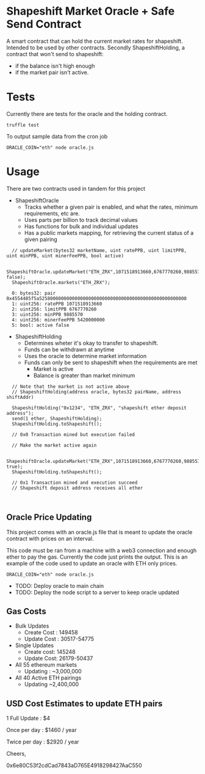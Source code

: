 # Shapeshift Market Oracle + Safe Send Contract
A smart contract that can hold the current market rates for shapeshift. Intended to be used by other contracts.
Secondly ShapeshiftHolding, a contract that won't send to shapeshift:
  * if the balance isn't high enough
  * if the market pair isn't active.
  
# Tests
Currently there are tests for the oracle and the holding contract. 

```
truffle test
```

To output sample data from the cron job
```
ORACLE_COIN="eth" node oracle.js
```


# Usage
There are two contracts used in tandem for this project

* ShapeshiftOracle
  * Tracks whether a given pair is enabled, and what the rates, minimum requirements, etc are.
  * Uses parts per billion to track decimal values
  * Has functions for bulk and individual updates
  * Has a public markets mapping, for retrieving the current status of a given pairing
  
```
  // updateMarket(bytes32 marketName, uint ratePPB, uint limitPPB, uint minPPB, uint minerFeePPB, bool active)
  
  ShapeshiftOracle.updateMarket("ETH_ZRX",1071518913660,6767770260,9885570,5420000000, false);
  ShapeshiftOracle.markets("ETH_ZRX");

  0: bytes32: pair 0x4554485f5a525800000000000000000000000000000000000000000000000000
  1: uint256: ratePPB 1071518913660
  2: uint256: limitPPB 6767770260
  3: uint256: minPPB 9885570
  4: uint256: minerFeePPB 5420000000
  5: bool: active false
```

* ShapeshiftHolding
  * Determines wheter it's okay to transfer to shapeshift. 
  * Funds can be withdrawn at anytime
  * Uses the oracle to determine market information
  * Funds can only be sent to shapeshift when the requirements are met
    * Market is active
    * Balance is greater than market minimum
    
   
```
  // Note that the market is not active above
  // ShapeshiftHolding(address oracle, bytes32 pairName, address shiftAddr)
  
  ShapeshiftHolding("0x1234", "ETH_ZRX", "shapeshift ether deposit address");
  send(1 ether, ShapeshiftHolding);
  ShapeshiftHolding.toShapeshift();
  
  // 0x0 Transaction mined but execution failed
  
  // Make the market active again
  
  ShapeshiftOracle.updateMarket("ETH_ZRX",1071518913660,6767770260,9885570,5420000000, true);
  ShapeshiftHolding.toShapeshift();
  
  // 0x1 Transaction mined and execution succeed
  // Shapeshift deposit address receives all ether
  
  
```


## Oracle Price Updating 

This project comes with an oracle.js file that is meant to update the oracle contract with prices on an interval. 

This code must be ran from a machine with a web3 connection and enough ether to pay the gas. 
Currently the code just prints the output. 
This is an example of the code used to update an oracle with ETH only prices.


```
ORACLE_COIN="eth" node oracle.js
```
* TODO: Deploy oracle to main chain
* TODO: Deploy the node script to a server to keep oracle updated



## Gas Costs
* Bulk Updates
  * Create Cost : 149458
  * Update Cost : 30517-54775
* Single Updates
  * Create cost: 145248
  * Update Cost: 26179-50437
* All 55 ethereum markets
  * Updating : ~3,000,000
* All 40 Active ETH pairings
  * Updating ~2,400,000

## USD Cost Estimates to update ETH pairs
1 Full Update : $4

Once per day  : $1460 / year

Twice per day : $2920 / year


Cheers,

0x6e80C53f2cdCad7843aD765E4918298427AaC550
  
